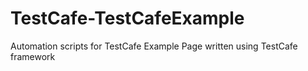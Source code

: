 # TestCafe-TestCafeExample
Automation scripts for TestCafe Example Page written using TestCafe framework
